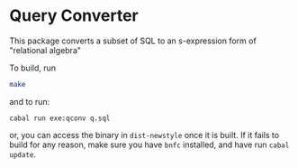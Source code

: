 # Query Converter
This package converts a subset of SQL to an s-expression form of "relational algebra"

To build, run 
```bash
make
```

and to run:
```
cabal run exe:qconv q.sql
```

or, you can access the binary in `dist-newstyle` once it is built.
If it fails to build for any reason, make sure you have `bnfc` installed, and have run `cabal update`.